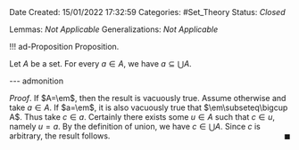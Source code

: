<br />
<br />

Date Created: 15/01/2022 17:32:59
Categories: #Set_Theory
Status: _Closed_

Lemmas: _Not Applicable_
Generalizations: _Not Applicable_

!!! ad-Proposition Proposition.

Let $A$ be a set. For every $a\in A$, we have $a\subseteq\bigcup A$.

--- admonition

_Proof_. If $A=\em$, then the result is vacuously true. Assume otherwise and take $a\in A$. If $a=\em$, it is also vacuously true that $\em\subseteq\bigcup A$. Thus take $c\in a$. Certainly there exists some $u\in A$ such that $c\in u$, namely $u=a$. By the definition of union, we have $c\in\bigcup A$. Since $c$ is arbitrary, the result follows.<span style="float:right;">$\blacksquare$</span>
